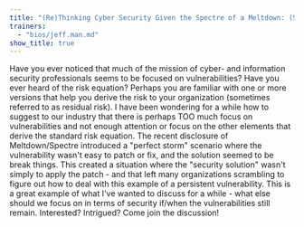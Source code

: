 ```yaml
---
title: "(Re)Thinking Cyber Security Given the Spectre of a Meltdown: (Someone Hold My Beer)"
trainers:
  - "bios/jeff.man.md"
show_title: true
---
```

Have you ever noticed that much of the mission of cyber- and information security professionals seems to be focused on vulnerabilities? Have you ever heard of the risk equation? Perhaps you are familiar with one or more versions that help you derive the risk to your organization (sometimes referred to as residual risk). I have been wondering for a while how to suggest to our industry that there is perhaps TOO much focus on vulnerabilities and not enough attention or focus on the other elements that derive the standard risk equation. The recent disclosure of Meltdown/Spectre introduced a "perfect storm" scenario where the vulnerability wasn't easy to patch or fix, and the solution seemed to be break things. This created a situation where the "security solution" wasn't simply to apply the patch - and that left many organizations scrambling to figure out how to deal with this example of a persistent vulnerability. This is a great example of what I've wanted to discuss for a while - what else should we focus on in terms of security if/when the vulnerabilities still remain.  Interested? Intrigued? Come join the discussion!